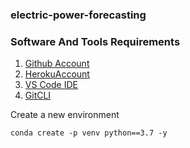 ### electric-power-forecasting

### Software And Tools Requirements

1. [Github Account](https://github.com/)
2. [HerokuAccount](https://www.heroku.com/)
3. [VS Code IDE](https://code.visualstudio.com/)
4. [GitCLI](https://git-scm.com/book/en/v2/Getting-Started-The-Command-Line)

Create a new environment

```
conda create -p venv python==3.7 -y
```
